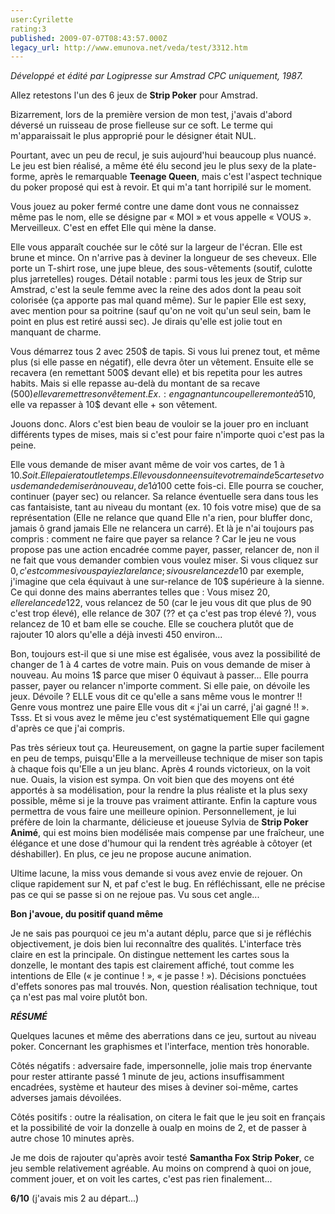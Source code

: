 ```yaml
---
user:Cyrilette
rating:3
published: 2009-07-07T08:43:57.000Z
legacy_url: http://www.emunova.net/veda/test/3312.htm
---
```

_Développé et édité par Logipresse sur Amstrad CPC uniquement, 1987\._  

  

Allez retestons l'un des 6 jeux de **Strip Poker** pour Amstrad.  

Bizarrement, lors de la première version de mon test, j'avais d'abord déversé un ruisseau de prose fielleuse sur ce soft. Le terme qui m'apparaissait le plus approprié pour le désigner était NUL.  

Pourtant, avec un peu de recul, je suis aujourd'hui beaucoup plus nuancé. Le jeu est bien réalisé, a même été élu second jeu le plus sexy de la plate-forme, après le remarquable **Teenage Queen**, mais c'est l'aspect technique du poker proposé qui est à revoir. Et qui m'a tant horripilé sur le moment.  

  

Vous jouez au poker fermé contre une dame dont vous ne connaissez même pas le nom, elle se désigne par « MOI » et vous appelle « VOUS ». Merveilleux. C'est en effet Elle qui mène la danse.  

Elle vous apparaît couchée sur le côté sur la largeur de l'écran. Elle est brune et mince. On n'arrive pas à deviner la longueur de ses cheveux. Elle porte un T-shirt rose, une jupe bleue, des sous-vêtements (soutif, culotte plus jarretelles) rouges. Détail notable : parmi tous les jeux de Strip sur Amstrad, c'est la seule femme avec la reine des ados dont la peau soit colorisée (ça apporte pas mal quand même). Sur le papier Elle est sexy, avec mention pour sa poitrine (sauf qu'on ne voit qu'un seul sein, bam le point en plus est retiré aussi sec). Je dirais qu'elle est jolie tout en manquant de charme.  

  

Vous démarrez tous 2 avec 250$ de tapis. Si vous lui prenez tout, et même plus (si elle passe en négatif), elle devra ôter un vêtement. Ensuite elle se recavera (en remettant 500$ devant elle) et bis repetita pour les autres habits. Mais si elle repasse au-delà du montant de sa recave (500$) elle va remettre son vêtement. Ex. : en gagnant un coup elle remonte à 510$, elle va repasser à 10$ devant elle + son vêtement.  

  

Jouons donc. Alors c'est bien beau de vouloir se la jouer pro en incluant différents types de mises, mais si c'est pour faire n'importe quoi c'est pas la peine.  

Elle vous demande de miser avant même de voir vos cartes, de 1 à 10$. Soit. Elle paiera tout le temps. Elle vous donne ensuite votre main de 5 cartes et vous demande de miser à nouveau, de 1 à 100$ cette fois-ci. Elle pourra se coucher, continuer (payer sec) ou relancer. Sa relance éventuelle sera dans tous les cas fantaisiste, tant au niveau du montant (ex. 10 fois votre mise) que de sa représentation (Elle ne relance que quand Elle n'a rien, pour bluffer donc, jamais ô grand jamais Elle ne relancera un carré). Et là je n'ai toujours pas compris : comment ne faire que payer sa relance ? Car le jeu ne vous propose pas une action encadrée comme payer, passer, relancer de, non il ne fait que vous demander combien vous voulez miser. Si vous cliquez sur 0$, c'est comme si vous payiez la relance ; si vous relancez de 10$ par exemple, j'imagine que cela équivaut à une sur-relance de 10$ supérieure à la sienne. Ce qui donne des mains aberrantes telles que : Vous misez 20$, elle relance de 122$, vous relancez de 50 (car le jeu vous dit que plus de 90 c'est trop élevé), elle relance de 307 (?? et ça c'est pas trop élevé ?), vous relancez de 10 et bam elle se couche. Elle se couchera plutôt que de rajouter 10 alors qu'elle a déjà investi 450 environ...  

  

Bon, toujours est-il que si une mise est égalisée, vous avez la possibilité de changer de 1 à 4 cartes de votre main. Puis on vous demande de miser à nouveau. Au moins 1$ parce que miser 0 équivaut à passer... Elle pourra passer, payer ou relancer n'importe comment. Si elle paie, on dévoile les jeux. Dévoile ? ELLE vous dit ce qu'elle a sans même vous le montrer !! Genre vous montrez une paire Elle vous dit « j'ai un carré, j'ai gagné !! ». Tsss. Et si vous avez le même jeu c'est systématiquement Elle qui gagne d'après ce que j'ai compris.  

  

Pas très sérieux tout ça. Heureusement, on gagne la partie super facilement en peu de temps, puisqu'Elle a la merveilleuse technique de miser son tapis à chaque fois qu'Elle a un jeu blanc. Après 4 rounds victorieux, on la voit nue. Ouais, la vision est sympa. On voit bien que des moyens ont été apportés à sa modélisation, pour la rendre la plus réaliste et la plus sexy possible, même si je la trouve pas vraiment attirante. Enfin la capture vous permettra de vous faire une meilleure opinion. Personnellement, je lui préfère de loin la charmante, délicieuse et joueuse Sylvia de **Strip Poker Animé**, qui est moins bien modélisée mais compense par une fraîcheur, une élégance et une dose d'humour qui la rendent très agréable à côtoyer (et déshabiller). En plus, ce jeu ne propose aucune animation.  

  

Ultime lacune, la miss vous demande si vous avez envie de rejouer. On clique rapidement sur N, et paf c'est le bug. En réfléchissant, elle ne précise pas ce qui se passe si on ne rejoue pas. Vu sous cet angle...  

  

**Bon j'avoue, du positif quand même**  

Je ne sais pas pourquoi ce jeu m'a autant déplu, parce que si je réfléchis objectivement, je dois bien lui reconnaître des qualités. L'interface très claire en est la principale. On distingue nettement les cartes sous la donzelle, le montant des tapis est clairement affiché, tout comme les intentions de Elle (« je continue ! », « je passe ! »). Décisions ponctuées d'effets sonores pas mal trouvés. Non, question réalisation technique, tout ça n'est pas mal voire plutôt bon.  

  

_**RÉSUMÉ**_  

Quelques lacunes et même des aberrations dans ce jeu, surtout au niveau poker. Concernant les graphismes et l'interface, mention très honorable.  

Côtés négatifs : adversaire fade, impersonnelle, jolie mais trop énervante pour rester attirante passé 1 minute de jeu, actions insuffisamment encadrées, système et hauteur des mises à deviner soi-même, cartes adverses jamais dévoilées.  

Côtés positifs : outre la réalisation, on citera le fait que le jeu soit en français et la possibilité de voir la donzelle à oualp en moins de 2, et de passer à autre chose 10 minutes après.  

Je me dois de rajouter qu'après avoir testé **Samantha Fox Strip Poker**, ce jeu semble relativement agréable. Au moins on comprend à quoi on joue, comment jouer, et on voit les cartes, c'est pas rien finalement...  

  

**6/10** (j'avais mis 2 au départ...)